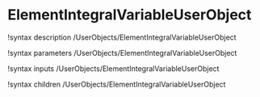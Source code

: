 <!-- MOOSE Documentation Stub: Remove this when content is added. -->

# ElementIntegralVariableUserObject
!syntax description /UserObjects/ElementIntegralVariableUserObject

!syntax parameters /UserObjects/ElementIntegralVariableUserObject

!syntax inputs /UserObjects/ElementIntegralVariableUserObject

!syntax children /UserObjects/ElementIntegralVariableUserObject
